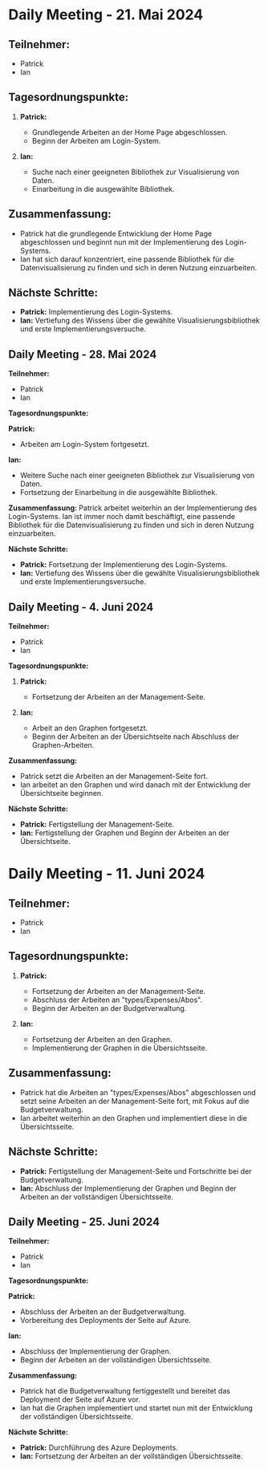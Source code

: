 # Daily Meeting - 21. Mai 2024

## Teilnehmer:
- Patrick
- Ian

## Tagesordnungspunkte:

1. **Patrick:**
   - Grundlegende Arbeiten an der Home Page abgeschlossen.
   - Beginn der Arbeiten am Login-System.

2. **Ian:**
   - Suche nach einer geeigneten Bibliothek zur Visualisierung von Daten.
   - Einarbeitung in die ausgewählte Bibliothek.

## Zusammenfassung:
- Patrick hat die grundlegende Entwicklung der Home Page abgeschlossen und beginnt nun mit der Implementierung des Login-Systems.
- Ian hat sich darauf konzentriert, eine passende Bibliothek für die Datenvisualisierung zu finden und sich in deren Nutzung einzuarbeiten.

## Nächste Schritte:
- **Patrick:** Implementierung des Login-Systems.
- **Ian:** Vertiefung des Wissens über die gewählte Visualisierungsbibliothek und erste Implementierungsversuche.


## Daily Meeting - 28. Mai 2024

**Teilnehmer:**
- Patrick
- Ian

**Tagesordnungspunkte:**

**Patrick:**
- Arbeiten am Login-System fortgesetzt.

**Ian:**
- Weitere Suche nach einer geeigneten Bibliothek zur Visualisierung von Daten.
- Fortsetzung der Einarbeitung in die ausgewählte Bibliothek.

**Zusammenfassung:**
Patrick arbeitet weiterhin an der Implementierung des Login-Systems. Ian ist immer noch damit beschäftigt, eine passende Bibliothek für die Datenvisualisierung zu finden und sich in deren Nutzung einzuarbeiten.

**Nächste Schritte:**
- **Patrick:** Fortsetzung der Implementierung des Login-Systems.
- **Ian:** Vertiefung des Wissens über die gewählte Visualisierungsbibliothek und erste Implementierungsversuche.

## Daily Meeting - 4. Juni 2024

**Teilnehmer:**
- Patrick
- Ian

**Tagesordnungspunkte:**

1. **Patrick:**
   - Fortsetzung der Arbeiten an der Management-Seite.

2. **Ian:**
   - Arbeit an den Graphen fortgesetzt.
   - Beginn der Arbeiten an der Übersichtseite nach Abschluss der Graphen-Arbeiten.

**Zusammenfassung:**
- Patrick setzt die Arbeiten an der Management-Seite fort.
- Ian arbeitet an den Graphen und wird danach mit der Entwicklung der Übersichtseite beginnen.

**Nächste Schritte:**
- **Patrick:** Fertigstellung der Management-Seite.
- **Ian:** Fertigstellung der Graphen und Beginn der Arbeiten an der Übersichtseite.

# Daily Meeting - 11. Juni 2024

## Teilnehmer:
- Patrick
- Ian

## Tagesordnungspunkte:

1. **Patrick:**
   - Fortsetzung der Arbeiten an der Management-Seite.
   - Abschluss der Arbeiten an "types/Expenses/Abos".
   - Beginn der Arbeiten an der Budgetverwaltung.

2. **Ian:**
   - Fortsetzung der Arbeiten an den Graphen.
   - Implementierung der Graphen in die Übersichtsseite.

## Zusammenfassung:
- Patrick hat die Arbeiten an "types/Expenses/Abos" abgeschlossen und setzt seine Arbeiten an der Management-Seite fort, mit Fokus auf die Budgetverwaltung.
- Ian arbeitet weiterhin an den Graphen und implementiert diese in die Übersichtsseite.

## Nächste Schritte:
- **Patrick:** Fertigstellung der Management-Seite und Fortschritte bei der Budgetverwaltung.
- **Ian:** Abschluss der Implementierung der Graphen und Beginn der Arbeiten an der vollständigen Übersichtsseite.

## Daily Meeting - 25. Juni 2024

**Teilnehmer:**
- Patrick
- Ian

**Tagesordnungspunkte:**

**Patrick:**
- Abschluss der Arbeiten an der Budgetverwaltung.
- Vorbereitung des Deployments der Seite auf Azure.

**Ian:**
- Abschluss der Implementierung der Graphen.
- Beginn der Arbeiten an der vollständigen Übersichtsseite.

**Zusammenfassung:**
- Patrick hat die Budgetverwaltung fertiggestellt und bereitet das Deployment der Seite auf Azure vor.
- Ian hat die Graphen implementiert und startet nun mit der Entwicklung der vollständigen Übersichtsseite.

**Nächste Schritte:**
- **Patrick:** Durchführung des Azure Deployments.
- **Ian:** Fortsetzung der Arbeiten an der vollständigen Übersichtsseite.

